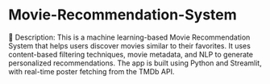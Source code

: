 # Movie-Recommendation-System
🎥 Description: This is a machine learning-based Movie Recommendation System that helps users discover movies similar to their favorites. It uses content-based filtering techniques, movie metadata, and NLP to generate personalized recommendations. The app is built using Python and Streamlit, with real-time poster fetching from the TMDb API.
